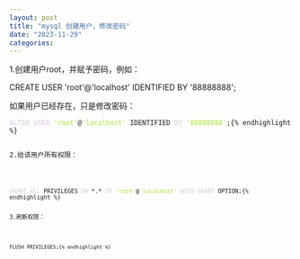 ```yaml
---
layout: post
title: "mysql 创建用户，修改密码"
date: "2023-11-29"
categories: 
---
```

<p>1.创建用户root，并赋予密码，例如：</p>

<p>CREATE USER &#39;root&#39;@&#39;localhost&#39; IDENTIFIED BY &#39;88888888&#39;;</p>

<p>如果用户已经存在，只是修改密码：</p>

<pre>
<code><span style="color:#dcc6e0">ALTER</span> <span style="color:#dcc6e0">USER</span> <span style="color:#abe338">&#39;root&#39;</span>@<span style="color:#abe338">&#39;localhost&#39;</span> IDENTIFIED <span style="color:#dcc6e0">BY</span> <span style="color:#abe338">&#39;88888888&#39;</span>;{% endhighlight %}

<p>2.给该用户所有权限：</p>

<pre>
<code><span style="color:#dcc6e0">GRANT</span> <span style="color:#dcc6e0">ALL</span> PRIVILEGES <span style="color:#dcc6e0">ON</span> *.* <span style="color:#dcc6e0">TO</span> <span style="color:#abe338">&#39;root&#39;</span>@<span style="color:#abe338">&#39;localhost&#39;</span> <span style="color:#dcc6e0">WITH</span> <span style="color:#dcc6e0">GRANT</span> OPTION;{% endhighlight %}

<p>3.刷新权限：</p>

<pre>
<code>FLUSH PRIVILEGES;{% endhighlight %}

